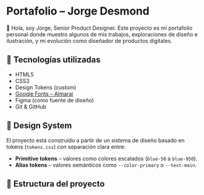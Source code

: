 # Portafolio – Jorge Desmond

👋 Hola, soy Jorge, Senior Product Designer. Este proyecto es mi portafolio personal donde muestro algunos de mis trabajos, exploraciones de diseño e ilustración, y mi evolución como diseñador de productos digitales.

## 🚀 Tecnologías utilizadas

- HTML5
- CSS3
- Design Tokens (custom)
- [Google Fonts – Almarai](https://fonts.google.com/specimen/Almarai)
- Figma (como fuente de diseño)
- Git & GitHub

## 🎨 Design System

El proyecto está construido a partir de un sistema de diseño basado en tokens (`tokens.css`) con separación clara entre:

- **Primitive tokens** – valores como colores escalados (`blue-50` a `blue-950`).
- **Alias tokens** – valores semánticos como `--color-primary` o `--text-main`.

## 📁 Estructura del proyecto